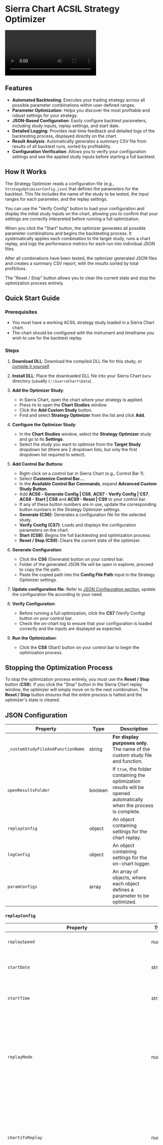 # Sierra Chart ACSIL Strategy Optimizer

[<video controls src="images/2025-08-27 05-33-51-1.mp4" title=""></video>
](https://github.com/user-attachments/assets/fef409f5-4ce2-4d70-97f1-d08cb7c5cca2)

## Features

-   **Automated Backtesting**: Executes your trading strategy across all possible parameter combinations within user-defined ranges.
-   **Parameter Optimization**: Helps you discover the most profitable and robust settings for your strategy.
-   **JSON-Based Configuration**: Easily configure backtest parameters, including study inputs, replay settings, and start date.
-   **Detailed Logging**: Provides real-time feedback and detailed logs of the backtesting process, displayed directly on the chart.
-   **Result Analysis**: Automatically generates a summary CSV file from results of all backtest runs, sorted by profitability.
-   **Configuration Verification**: Allows you to verify your configuration settings and see the applied study inputs before starting a full backtest.

## How It Works

The Strategy Optimizer reads a configuration file (e.g., `StrategyOptimizerConfig.json`) that defines the parameters for the backtest. This file includes the name of the study to be tested, the input ranges for each parameter, and the replay settings.

You can use the "Verify Config" button to load your configuration and display the initial study inputs on the chart, allowing you to confirm that your settings are correctly interpreted before running a full optimization.

When you click the "Start" button, the optimizer generates all possible parameter combinations and begins the backtesting process. It systematically applies each combination to the target study, runs a chart replay, and logs the performance metrics for each run into individual JSON files.

After all combinations have been tested, the optimizer generated JSON files and creates a summary CSV report, with the results sorted by total profit/loss.

The "Reset / Stop" button allows you to clear the current state and stop the optimization process entirely.
## Quick Start Guide

### Prerequisites

*   You must have a working ACSIL strategy study loaded in a Sierra Chart chart.
*   The chart should be configured with the instrument and timeframe you wish to use for the backtest replay.

### Steps

1.  **Download DLL**: Download the compiled DLL file for this study, or [compile it yourself](BUILDING.md).
2.  **Install DLL**: Place the downloaded DLL file into your Sierra Chart `Data` directory (usually `C:\SierraChart\Data`).
3.  **Add the Optimizer Study**:
    *   In Sierra Chart, open the chart where your strategy is applied.
    *   Press `F6` to open the **Chart Studies** window.
    *   Click the **Add Custom Study** button.
    *   Find and select **Strategy Optimizer** from the list and click **Add**.
4.  **Configure the Optimizer Study**:
    *   In the **Chart Studies** window, select the **Strategy Optimizer** study and go to its **Settings**.
    *   Select the study you want to optimize from the **Target Study** dropdown list (there are 2 dropdown lists, but only the first dropdown list required to select).
5.  **Add Control Bar Buttons**:
    *   Right-click on a control bar in Sierra Chart (e.g., Control Bar 1).
    *   Select **Customize Control Bar...**.
    *   In the **Available Control Bar Commands**, expand **Advanced Custom Study Button**.
    *   Add **ACS6 - Generate Config | CS6**, **ACS7 - Verify Config | CS7**, **ACS8 - Start | CS8** and **ACS9 - Reset | CS9** to your control bar.
    *   If any of these button numbers are in use, update the corresponding button numbers in the Strategy Optimizer settings.
    *   **Generate (CS6)**: Generates a configuration file for the selected study.
    *   **Verify Config (CS7)**: Loads and displays the configuration parameters on the chart.
    *   **Start (CS8)**: Begins the full backtesting and optimization process.
    *   **Reset / Stop (CS9)**: Clears the current state of the optimizer.

6.  **Generate Configuration**:
    *   Click the **CS6** (Generate) button on your control bar.
    *   Folder of the generated JSON file will be open in explorer, proceed to copy the file path.
    *   Paste the copied path into the **Config File Path** input in the Strategy Optimizer settings.
7.  **Update configuration file**: Refer to [JSON Configuration section](#json-configuration), update the configuration file according to your need.
8.  **Verify Configuration**:
    *   Before running a full optimization, click the **CS7** (Verify Config) button on your control bar.
    *   Check the on-chart log to ensure that your configuration is loaded correctly and the inputs are displayed as expected.
9.  **Run the Optimization**:
    *   Click the **CS8** (Start) button on your control bar to begin the optimization process.

## Stopping the Optimization Process

To stop the optimization process entirely, you must use the **Reset / Stop** button (**CS9**). If you click the "Stop" button in the Sierra Chart replay window, the optimizer will simply move on to the next combination. The **Reset / Stop** button ensures that the entire process is halted and the optimizer's state is cleared.

## JSON Configuration

| Property                          | Type    | Description                                                                                                                              |
| --------------------------------- | ------- | ---------------------------------------------------------------------------------------------------------------------------------------- |
| `_customStudyFileAndFunctionName` | string  | **For display purposes only.** The name of the custom study file and function.                                                           |
| `openResultsFolder`               | boolean | If `true`, the folder containing the optimization results will be opened automatically when the process is complete.                       |
| `replayConfig`                    | object  | An object containing settings for the chart replay.                                                                                      |
| `logConfig`                       | object  | An object containing settings for the on-chart logger.                                                                                   |
| `paramConfigs`                    | array   | An array of objects, where each object defines a parameter to be optimized.                                                              |

### `replayConfig`

| Property                                      | Type    | Description                                                                                                                                                                |
| --------------------------------------------- | ------- | -------------------------------------------------------------------------------------------------------------------------------------------------------------------------- |
| `replaySpeed`                                 | number  | The speed of the chart replay.                                                                                                                                             |
| `startDate`                                   | string  | The start date for the replay, in `YYYY-MM-DD` format.                                                                                                                     |
| `startTime`                                   | string  | The start time for the replay, in `HH:MM:SS.sss` format.                                                                                                                   |
| `replayMode`                                  | number  | The replay mode. Possible values: `1` (Standard), `2` (Accurate Trading System Back Test), `3` (Calculate at Every Tick), `4` (Calculate Same as Real-Time).                 |
| `chartsToReplay`                              | number  | The charts to replay. Possible values: `0` (Single Chart), `1` (All Charts in Chartbook), `2` (Charts with Same Link Number).                                               |
| `clearExistingTradeSimulationDataForSymbolAndTradeAccount` | number  | If set to `1`, any existing trade simulation data for the symbol and trade account will be cleared before the replay starts.                                        |
| `skipEmptyPeriods`                            | number  | If set to `1`, tells the replay engine to skip empty or inactive periods automatically during replay.                                                                      |


### `logConfig`

| Property               | Type    | Description                                                                 |
| ---------------------- | ------- | --------------------------------------------------------------------------- |
| `enableLog`            | boolean | If `true`, logging will be enabled.                                         |
| `enableShowLogOnChart` | boolean | If `true`, log messages will be displayed directly on the chart.              |
| `maxLogLines`          | number  | The maximum number of log lines to display on the chart.                    |

### `paramConfigs`

| Property    | Type   | Description                                                                                                |
| ----------- | ------ | ---------------------------------------------------------------------------------------------------------- |
| `_name`     | string | **For display purposes only.** The name of the input as it appears in the study's settings.                  |
| `index`     | number | The zero-based index of the study input. (generated via Generate button, do not update)                                                                  |
| `type`      | string | The data type of the input. Possible values: `int`, `float`, `bool`. (generated via Generate button, do not update)                                      |
| `min`       | number | The minimum value to be tested for this parameter.                                                         |
| `max`       | number | The maximum value to be tested for this parameter.                                                         |
| `increment` | number | The amount to increment the value between `min` and `max`. **If `0`, the parameter be ignored, please fixed the parameter manually.** |

## Results and Reports

After the optimization process completes, the optimizer generates a set of report files. If `openResultsFolder` is set to `true` in your configuration, the folder containing these reports will open automatically.

Each optimization run creates a new folder named with a timestamp. Inside this folder, you will find:
-   **A json and csv file for each parameter combination tested.**
-   **A `...summary.csv` file.**

### Summary Report
The `summary.csv` file provides a high-level overview of all the backtest runs, with each row representing a different parameter combination. The results are sorted by `Total P/L`, allowing you to quickly identify the best-performing settings. Key columns include:
-   **Total P/L**: The total profit or loss for the backtest run.
-   **Profit Factor**: The ratio of gross profit to gross loss.
-   **Total Trades**: The total number of trades executed.
-   **Win Rate (%)**: The percentage of winning trades.
-   **Max Drawdown**: The maximum peak-to-trough decline in equity.

### Detailed Run Data
-   **A `.json` file**: Contains detailed trade-by-trade data, including entry/exit times, prices, and profit/loss for each trade. This file is useful for in-depth analysis.
-   **A `.csv` file**: A CSV representation of the trade data for easy viewing.

## ⭐ Support the Project

If you find this Strategy Optimizer useful, please consider giving the repository a star on GitHub! Your support helps in maintaining and improving this tool. Thank you for helping this project grow! 🚀

## Disclaimer

This tool is intended for experienced developers and traders familiar with Sierra Chart and ACSIL. While it has been designed to be robust and reliable, it is your responsibility to ensure it is configured correctly for your specific needs.

